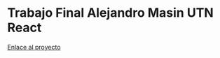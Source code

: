 # Trabajo Final Alejandro Masin UTN React

[Enlace al proyecto](https://alejandromasin-tpfinal-react.netlify.app/)	